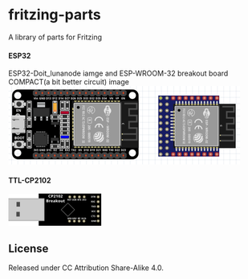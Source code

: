 # fritzing-parts
A library of parts for Fritzing

#### ESP32
ESP32-Doit_lunanode iamge and ESP-WROOM-32 breakout board COMPACT(a bit better circuit) image
![ESP32-fritzing-parts](/src/esp32_2images.png)

#### TTL-CP2102
![CP-2102](/src/ttl_cp2102.png)

## License
Released under CC Attribution Share-Alike 4.0.
